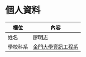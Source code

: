 # 個人資料
欄位 | 內容
-----|--------
姓名 |  廖明志
學校科系 | [金門大學資訊工程系](https://www.nqu.edu.tw/educsie/index.php)
